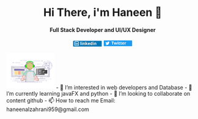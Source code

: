 <h1 align="center">Hi There, i'm Haneen 👋 </h2>
<h4 align="center"> Full Stack Developer and UI/UX Designer </h4>
<p align="center">
<a href="https://www.linkedin.com/in/haneen-alzahrani-8b7982213"><img src="https://github.com/Haneen-Alzahrani2/Haneen-Alzahrani2/blob/main/2.png" width="15%"/></a>
<a href="https://twitter.com/iHaneenAz"><img src="https://github.com/Haneen-Alzahrani2/Haneen-Alzahrani2/blob/main/1.png" width="15%"/></a>
 </p>

 <img src="https://github.com/Haneen-Alzahrani2/Haneen-Alzahrani2/blob/main/programmer.gif" algin="right" width="25%"/>
- 👀 I’m interested in web developers and Database
- 🌱 I’m currently learning javaFX and python
- 💞️ I’m looking to collaborate on  content github
- 📫 How to reach me Email: haneenalzahrani959@gmail.com

<!---
Haneen-Alzahrani2/Haneen-Alzahrani2 is a ✨ special ✨ repository because its `README.md` (this file) appears on your GitHub profile.
You can click the Preview link to take a look at your changes.
--->
